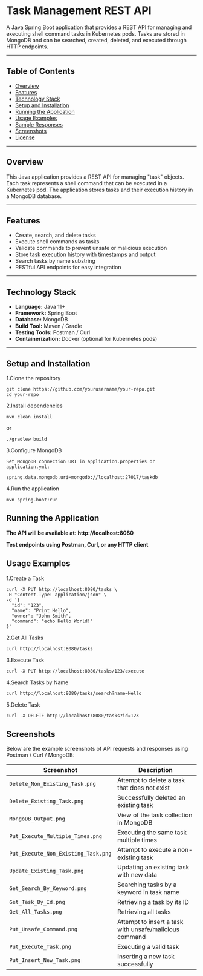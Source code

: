 # Task Management REST API

A Java Spring Boot application that provides a REST API for managing and executing shell command tasks in Kubernetes pods. Tasks are stored in MongoDB and can be searched, created, deleted, and executed through HTTP endpoints.

---

## Table of Contents
- [Overview](#overview)
- [Features](#features)
- [Technology Stack](#technology-stack)
- [Setup and Installation](#setup-and-installation)
- [Running the Application](#running-the-application)
- [Usage Examples](#usage-examples)
- [Sample Responses](#sample-responses)
- [Screenshots](#screenshots)
- [License](#license)

---

## Overview
This Java application provides a REST API for managing "task" objects. Each task represents a shell command that can be executed in a Kubernetes pod. The application stores tasks and their execution history in a MongoDB database.

---

## Features
- Create, search, and delete tasks
- Execute shell commands as tasks
- Validate commands to prevent unsafe or malicious execution
- Store task execution history with timestamps and output
- Search tasks by name substring
- RESTful API endpoints for easy integration

---

## Technology Stack
- **Language:** Java 11+
- **Framework:** Spring Boot
- **Database:** MongoDB
- **Build Tool:** Maven / Gradle
- **Testing Tools:** Postman / Curl
- **Containerization:** Docker (optional for Kubernetes pods)

---
## Setup and Installation

1.Clone the repository
```
git clone https://github.com/yourusername/your-repo.git
cd your-repo
```

2.Install dependencies
```
mvn clean install
```

or
```
./gradlew build
```

3.Configure MongoDB
```
Set MongoDB connection URI in application.properties or application.yml:

spring.data.mongodb.uri=mongodb://localhost:27017/taskdb
```

4.Run the application
```
mvn spring-boot:run
```
## Running the Application

**The API will be available at: http://localhost:8080**

**Test endpoints using Postman, Curl, or any HTTP client**
## Usage Examples
1.Create a Task
```
curl -X PUT http://localhost:8080/tasks \
-H "Content-Type: application/json" \
-d '{
  "id": "123",
  "name": "Print Hello",
  "owner": "John Smith",
  "command": "echo Hello World!"
}'
```
2.Get All Tasks
```
curl http://localhost:8080/tasks
```
3.Execute Task
```
curl -X PUT http://localhost:8080/tasks/123/execute
```
4.Search Tasks by Name
```
curl http://localhost:8080/tasks/search?name=Hello
```
5.Delete Task
```
curl -X DELETE http://localhost:8080/tasks?id=123
```
## Screenshots

Below are the example screenshots of API requests and responses using Postman / Curl / MongoDB:

| Screenshot | Description |
|------------|-------------|
| `Delete_Non_Existing_Task.png` | Attempt to delete a task that does not exist |
| `Delete_Existing_Task.png` | Successfully deleted an existing task |
| `MongoDB_Output.png` | View of the task collection in MongoDB |
| `Put_Execute_Multiple_Times.png` | Executing the same task multiple times |
| `Put_Execute_Non_Existing_Task.png` | Attempt to execute a non-existing task |
| `Update_Existing_Task.png` | Updating an existing task with new data |
| `Get_Search_By_Keyword.png` | Searching tasks by a keyword in task name |
| `Get_Task_By_Id.png` | Retrieving a task by its ID |
| `Get_All_Tasks.png` | Retrieving all tasks |
| `Put_Unsafe_Command.png` | Attempt to insert a task with unsafe/malicious command |
| `Put_Execute_Task.png` | Executing a valid task |
| `Put_Insert_New_Task.png` | Inserting a new task successfully |

